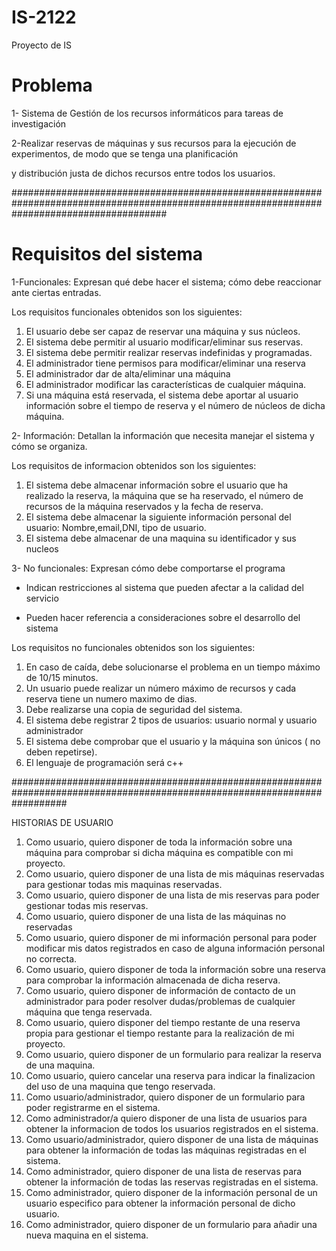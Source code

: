 # IS-2122
Proyecto de IS

# Problema

1- Sistema de Gestión de los recursos informáticos para tareas de investigación

2-Realizar reservas de máquinas y sus recursos para la ejecución de experimentos, de modo que se tenga una planificación

y distribución justa de dichos recursos entre todos los usuarios.

############################################################################################################################################
# Requisitos del sistema

1-Funcionales:  Expresan qué debe hacer el sistema; cómo debe reaccionar ante ciertas entradas.

Los requisitos funcionales obtenidos son los siguientes:

1)  El usuario debe ser capaz de reservar una máquina y sus núcleos.
2)  El sistema debe permitir al usuario modificar/eliminar sus reservas.
3)  El sistema debe permitir realizar reservas indefinidas y programadas.
4)  El administrador tiene permisos para modificar/eliminar una reserva
5)  El administrador dar de alta/eliminar una máquina 
7)  El administrador modificar las características de cualquier máquina.
8)  Si una máquina está reservada, el sistema debe aportar al usuario información sobre el tiempo de reserva y el número de núcleos de dicha máquina.

2- Información: Detallan la información que necesita manejar el sistema y cómo se organiza.

Los requisitos de informacion obtenidos son los siguientes:

1) El sistema debe almacenar información sobre el usuario que ha realizado la reserva, la máquina que se ha reservado, el número de recursos de la máquina reservados y la fecha de reserva.
2)  El sistema debe almacenar la siguiente información personal del usuario: Nombre,email,DNI, tipo de usuario.
3)  El sistema debe almacenar de una maquina su identificador y sus nucleos

3- No funcionales: Expresan cómo debe comportarse el programa

+ Indican restricciones al sistema que pueden afectar a la calidad del servicio

+  Pueden hacer referencia a consideraciones sobre el desarrollo del sistema

Los requisitos no funcionales obtenidos son los siguientes:

1)  En caso de caída, debe solucionarse el problema en un tiempo máximo de 10/15 minutos.
2)  Un usuario puede realizar un número máximo de recursos y cada reserva tiene un numero maximo de dias.
3)  Debe realizarse una copia de seguridad del sistema.
4)  El sistema debe registrar 2 tipos de usuarios: usuario normal y usuario administrador
5)  El sistema debe comprobar que el usuario y la máquina son únicos ( no deben repetirse).
6)  El lenguaje de programación será c++

##########################################################################################################################

HISTORIAS DE USUARIO

1) Como usuario, quiero disponer de toda la información sobre una máquina para comprobar si dicha máquina es compatible con mi proyecto.
2) Como usuario, quiero disponer de una lista de mis máquinas reservadas para gestionar todas mis maquinas reservadas.
3) Como usuario, quiero disponer de una lista de mis reservas para poder gestionar todas mis reservas.
4) Como usuario, quiero disponer de una lista de las máquinas no reservadas
5) Como usuario, quiero disponer de mi información personal para poder modificar mis datos registrados en caso de alguna información personal no correcta.
6) Como usuario, quiero disponer de toda la información sobre una reserva para comprobar la información almacenada de dicha reserva.
7) Como usuario, quiero disponer de información de contacto de un administrador para poder resolver dudas/problemas de cualquier máquina que tenga reservada.
8) Como usuario, quiero disponer del tiempo restante de una reserva propia para gestionar el tiempo restante para la realización de mi proyecto.
9) Como usuario, quiero disponer de un formulario para realizar la reserva de una maquina.
10) Como usuario, quiero cancelar una reserva para indicar la finalizacion del uso de una maquina que tengo reservada.
11) Como usuario/administrador, quiero disponer de un formulario para poder registrarme en el sistema. 
12)  Como administrador/a quiero disponer de una lista de usuarios para obtener la informacion de todos los usuarios registrados en el sistema.
13)  Como usuario/administrador, quiero disponer de una lista de máquinas para obtener la información de todas las máquinas registradas en el sistema.
14)  Como administrador, quiero disponer de una lista de reservas para obtener la información de todas las reservas registradas en el sistema.
15) Como administrador, quiero disponer de la información personal de un usuario especifico para obtener la información personal de dicho usuario.
16) Como administrador, quiero disponer de un formulario para añadir una nueva maquina en el sistema.

